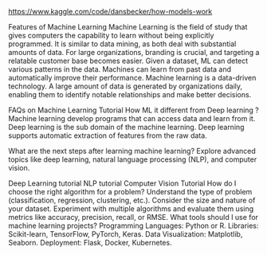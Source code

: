 https://www.kaggle.com/code/dansbecker/how-models-work


Features of Machine Learning
Machine Learning is the field of study that gives computers the capability to learn without being explicitly programmed.
It is similar to data mining, as both deal with substantial amounts of data.
For large organizations, branding is crucial, and targeting a relatable customer base becomes easier.
Given a dataset, ML can detect various patterns in the data.
Machines can learn from past data and automatically improve their performance.
Machine learning is a data-driven technology. A large amount of data is generated by organizations daily, enabling them to identify notable relationships and make better decisions.


FAQs on Machine Learning Tutorial
How ML it different from Deep learning ?
Machine learning develop programs that can access data and learn from it. Deep learning is the sub domain of the machine learning. Deep learning supports automatic extraction of features from the raw data.

What are the next steps after learning machine learning?
Explore advanced topics like deep learning, natural language processing (NLP), and computer vision.

Deep Learning tutorial
NLP tutorial
Computer Vision Tutorial
How do I choose the right algorithm for a problem?
Understand the type of problem (classification, regression, clustering, etc.).
Consider the size and nature of your dataset.
Experiment with multiple algorithms and evaluate them using metrics like accuracy, precision, recall, or RMSE.
What tools should I use for machine learning projects?
Programming Languages: Python or R.
Libraries: Scikit-learn, TensorFlow, PyTorch, Keras.
Data Visualization: Matplotlib, Seaborn.
Deployment: Flask, Docker, Kubernetes.


